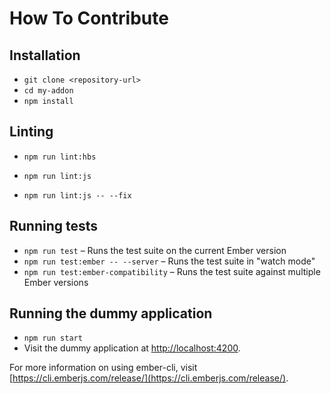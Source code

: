 # How To Contribute

## Installation

- `git clone <repository-url>`
- `cd my-addon`
- `npm install`

## Linting

- `npm run lint:hbs`
* `npm run lint:js`
- `npm run lint:js -- --fix`

## Running tests

- `npm run test` – Runs the test suite on the current Ember version
- `npm run test:ember -- --server` – Runs the test suite in "watch mode"
- `npm run test:ember-compatibility` – Runs the test suite against multiple Ember versions

## Running the dummy application

- `npm run start`
- Visit the dummy application at [http://localhost:4200](http://localhost:4200).

For more information on using ember-cli, visit [https://cli.emberjs.com/release/](https://cli.emberjs.com/release/).
